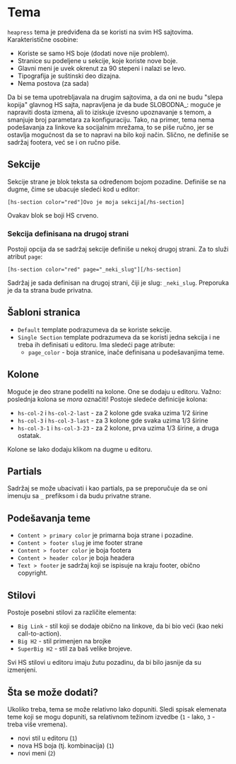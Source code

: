 # Tema

`heapress` tema je predviđena da se koristi na svim HS sajtovima. Karakteristične osobine:

+ Koriste se samo HS boje (dodati nove nije problem).
+ Stranice su podeljene u sekcije, koje koriste nove boje.
+ Glavni meni je uvek okrenut za 90 stepeni i nalazi se levo.
+ Tipografija je suštinski deo dizajna.
+ Nema postova (za sada)

Da bi se tema upotrebljavala na drugim sajtovima, a da oni ne budu "slepa kopija" glavnog HS sajta, napravljena je da bude SLOBODNA_: moguće je napraviti dosta izmena, ali to iziskuje izvesno upoznavanje s temom, a smanjuje broj parametara za konfiguraciju. Tako, na primer, tema nema podešavanja za linkove ka socijalnim mrežama, to se piše ručno, jer se ostavlja mogućnost da se to napravi na bilo koji način. Slično, ne definiše se sadržaj footera, već se i on ručno piše.

## Sekcije

Sekcije strane je blok teksta sa određenom bojom pozadine. Definiše se na dugme, čime se ubacuje sledeći kod u editor:

```
[hs-section color="red"]Ovo je moja sekcija[/hs-section]
```

Ovakav blok se boji HS crveno.

### Sekcija definisana na drugoj strani

Postoji opcija da se sadržaj sekcije definiše u nekoj drugoj strani. Za to služi atribut `page`:

```
[hs-section color="red" page="_neki_slug"][/hs-section]
```

Sadržaj je sada definisan na drugoj strani, čiji je slug: `_neki_slug`. Preporuka je da ta strana bude privatna.

## Šabloni stranica

+ `Default` template podrazumeva da se koriste sekcije.
+ `Single Section` template podrazumeva da se koristi jedna sekcija i ne treba ih definisati u editoru. Ima sledeći page atribute:
  + `page_color` - boja stranice, inače definisana u podešavanjima teme.

## Kolone

Moguće je deo strane podeliti na kolone. One se dodaju u editoru. Važno: poslednja kolona se _mora_ označiti! Postoje sledeće definicije kolona:

+ `hs-col-2` i `hs-col-2-last` - za 2 kolone gde svaka uzima 1/2 širine
+ `hs-col-3` i `hs-col-3-last` - za 3 kolone gde svaka uzima 1/3 širine
+ `hs-col-3-1` i `hs-col-3-23` - za 2 kolone, prva uzima 1/3 širine, a druga ostatak.

Kolone se lako dodaju klikom na dugme u editoru.

## Partials

Sadržaj se može ubacivati i kao partials, pa se preporučuje da se oni imenuju sa `_` prefiksom i da budu privatne strane.

## Podešavanja teme

+ `Content > primary color` je primarna boja strane i pozadine.
+ `Content > footer slug` je ime footer strane
+ `Content > footer color` je boja footera
+ `Content > header color` je boja headera
+ `Text > footer` je sadržaj koji se ispisuje na kraju footer, obično copyright.

## Stilovi

Postoje posebni stilovi za različite elementa:

+ `Big Link` - stil koji se dodaje obično na linkove, da bi bio veći (kao neki call-to-action).
+ `Big H2` - stil primenjen na brojke
+ `SuperBig H2` - stil za baš velike brojeve.

Svi HS stilovi u editoru imaju žutu pozadinu, da bi bilo jasnije da su izmenjeni.

## Šta se može dodati?

Ukoliko treba, tema se može relativno lako dopuniti. Sledi spisak elemenata teme koji se mogu dopuniti, sa relativnom težinom izvedbe (`1` - lako, `3` - treba više vremena).

+ novi stil u editoru (`1`)
+ nova HS boja (tj. kombinacija) (`1`)
+ novi meni (`2`)
